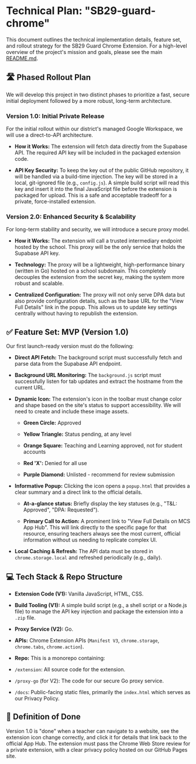 # Technical Plan: "SB29-guard-chrome"
This document outlines the technical implementation details, feature set, and rollout strategy for the SB29 Guard Chrome Extension. For a high-level overview of the project's mission and goals, please see the main [README.md](../README.md).

## 🛣️ Phased Rollout Plan
We will develop this project in two distinct phases to prioritize a fast, secure initial deployment followed by a more robust, long-term architecture.

### Version 1.0: Initial Private Release
For the initial rollout within our district's managed Google Workspace, we will use a direct-to-API architecture.

- **How it Works:** The extension will fetch data directly from the Supabase API. The required API key will be included in the packaged extension code.

- **API Key Security:** To keep the key out of the public GitHub repository, it will be handled via a build-time injection. The key will be stored in a local, git-ignored file (e.g., `config.js`). A simple build script will read this key and insert it into the final JavaScript file before the extension is packaged for upload. This is a safe and acceptable tradeoff for a private, force-installed extension.

### Version 2.0: Enhanced Security & Scalability
For long-term stability and security, we will introduce a secure proxy model.

- **How it Works:** The extension will call a trusted intermediary endpoint hosted by the school. This proxy will be the only service that holds the Supabase API key.

- **Technology:** The proxy will be a lightweight, high-performance binary (written in Go) hosted on a school subdomain. This completely decouples the extension from the secret key, making the system more robust and scalable.

- **Centralized Configuration:** The proxy will not only serve DPA data but also provide configuration details, such as the base URL for the "View Full Details" link in the popup. This allows us to update key settings centrally without having to republish the extension.

## ✅ Feature Set: MVP (Version 1.0)
Our first launch-ready version must do the following:

- **Direct API Fetch:** The background script must successfully fetch and parse data from the Supabase API endpoint.

- **Background URL Monitoring:** The `background.js` script must successfully listen for tab updates and extract the hostname from the current URL.

- **Dynamic Icon:** The extension's icon in the toolbar must change color and shape based on the site's status to support accessibility. We will need to create and include these image assets.

  - **Green Circle:** Approved

  - **Yellow Triangle:** Status pending, at any level

  - **Orange Square:** Teaching and Learning approved, not for student accounts

  - **Red 'X':** Denied for all use

  - **Purple Diamond:** Unlisted - recommend for review submission

- **Informative Popup:** Clicking the icon opens a `popup.html` that provides a clear summary and a direct link to the official details.

  - **At-a-glance status:** Briefly display the key statuses (e.g., "T&L: Approved", "DPA: Requested").

  - **Primary Call to Action:** A prominent link to "View Full Details on MCS App Hub". This will link directly to the specific page for that resource, ensuring teachers always see the most current, official information without us needing to replicate complex UI.

- **Local Caching & Refresh:** The API data must be stored in `chrome.storage.local` and refreshed periodically (e.g., daily).

## 💻 Tech Stack & Repo Structure
- **Extension Code (V1):** Vanilla JavaScript, HTML, CSS.

- **Build Tooling (V1):** A simple build script (e.g., a shell script or a Node.js file) to manage the API key injection and package the extension into a `.zip` file.

- **Proxy Service (V2):** Go.

- **APIs:** Chrome Extension APIs (`Manifest V3`, `chrome.storage`, `chrome.tabs`, `chrome.action`).

- **Repo:** This is a monorepo containing:

- `/extension`: All source code for the extension.

- `/proxy-go` (for V2): The code for our secure Go proxy service.

- `/docs`: Public-facing static files, primarily the `index.html` which serves as our Privacy Policy.

## 🏁 Definition of Done
Version 1.0 is "done" when a teacher can navigate to a website, see the extension icon change correctly, and click it for details that link back to the official App Hub. The extension must pass the Chrome Web Store review for a private extension, with a clear privacy policy hosted on our GitHub Pages site.